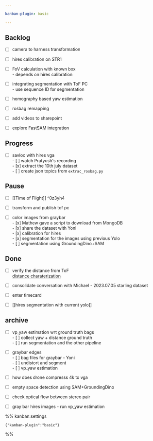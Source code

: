 ```yaml
---

kanban-plugin: basic

---
```


## Backlog

- [ ] camera to harness transformation
- [ ] hires calibration on STR1
- [ ] FoV calculation with known box<br>- depends on hires calibration
- [ ] integrating segmentation with ToF PC<br>- use sequence ID for segmentation
- [ ] homography based yaw estimation
- [ ] rosbag remapping
- [ ] add videos to sharepoint
- [ ] explore FastSAM integration


## Progress

- [ ] savloc with hires vga<br>- [ ] watch Pratyush's recording<br>- [x] extract the 10th july dataset<br>- [ ] create json topics from `extrac_rosbag.py`


## Pause

- [ ] [[Time of Flight]] ^0z3yh4
- [ ] transform and publish tof pc
- [ ] color images from graybar<br>- [x] Mathew gave a script to download from MongoDB<br>- [x] share the dataset with Yoni<br>- [x] calibration for hires<br>- [x] segmentation for the images using previous Yolo<br>- [ ] segmentation using GroundingDino+SAM


## Done

- [ ] verify the distance from ToF<br>[distance charaterization](https://docs.google.com/spreadsheets/d/1Z4md_isMuGlsjRxvag8epsKHRNfii5nQlp1vZVF5CNQ/edit#gid=0)
- [ ] consolidate conversation with Michael - 2023.07.05 starling dataset
- [ ] enter timecard
- [ ] [[hires segmentation with current yolo]]


## archive

- [ ] vp_yaw estimation wrt ground truth bags<br>- [ ]  collect yaw + distance ground truth<br>- [ ]  run segmentation and the other pipeline
- [ ] graybar edges<br>- [ ] bag files for graybar - Yoni<br>- [ ] undistort and segment<br>- [ ] vp_yaw estimation
- [ ] how does drone compresss 4k to vga
- [ ] empty space detection using SAM+GroundingDino
- [ ] check optical flow between stereo pair
- [ ] gray bar hires images - run vp_yaw estimation




%% kanban:settings
```
{"kanban-plugin":"basic"}
```
%%